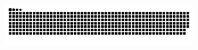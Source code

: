 ![](https://raw.githubusercontent.com/fujiaxu0207/fujiaxu0207/output/github-contribution-grid-snake-dark.svg)
